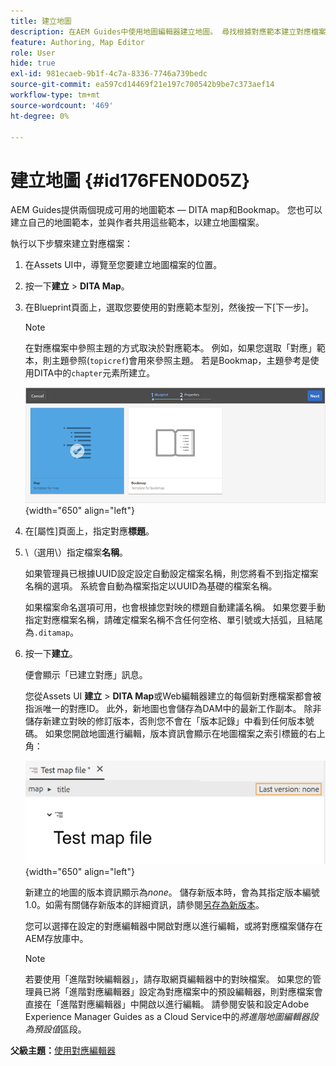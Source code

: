 ```yaml
---
title: 建立地圖
description: 在AEM Guides中使用地圖編輯器建立地圖。 尋找根據對應範本建立對應檔案的步驟。
feature: Authoring, Map Editor
role: User
hide: true
exl-id: 981ecaeb-9b1f-4c7a-8336-7746a739bedc
source-git-commit: ea597cd14469f21e197c700542b9be7c373aef14
workflow-type: tm+mt
source-wordcount: '469'
ht-degree: 0%

---
```


# 建立地圖 {#id176FEN0D05Z}

AEM Guides提供兩個現成可用的地圖範本 — DITA map和Bookmap。 您也可以建立自己的地圖範本，並與作者共用這些範本，以建立地圖檔案。

執行以下步驟來建立對應檔案：

1. 在Assets UI中，導覽至您要建立地圖檔案的位置。

1. 按一下&#x200B;**建立** \> **DITA Map**。

1. 在Blueprint頁面上，選取您要使用的對應範本型別，然後按一下[下一步]&#x200B;**&#x200B;**。

   >[!NOTE]
   >
   > 在對應檔案中參照主題的方式取決於對應範本。 例如，如果您選取「對應」範本，則主題參照\(`topicref`\)會用來參照主題。 若是Bookmap，主題參考是使用DITA中的`chapter`元素所建立。

   ![](images/map-template.png){width="650" align="left"}

1. 在[屬性]頁面上，指定對應&#x200B;**標題**。

1. \（選用\）指定檔案&#x200B;**名稱**。

   如果管理員已根據UUID設定設定自動設定檔案名稱，則您將看不到指定檔案名稱的選項。 系統會自動為檔案指定以UUID為基礎的檔案名稱。

   如果檔案命名選項可用，也會根據您對映的標題自動建議名稱。 如果您要手動指定對應檔案名稱，請確定檔案名稱不含任何空格、單引號或大括弧，且結尾為`.ditamap`。

1. 按一下&#x200B;**建立**。

   便會顯示「已建立對應」訊息。

   您從Assets UI **建立** \> **DITA Map**&#x200B;或Web編輯器建立的每個新對應檔案都會被指派唯一的對應ID。 此外，新地圖也會儲存為DAM中的最新工作副本。 除非儲存新建立對映的修訂版本，否則您不會在「版本記錄」中看到任何版本號碼。 如果您開啟地圖進行編輯，版本資訊會顯示在地圖檔案之索引標籤的右上角：

   ![](images/first-version-map-none.png){width="650" align="left"}

   新建立的地圖的版本資訊顯示為&#x200B;*none*。 儲存新版本時，會為其指定版本編號1.0。如需有關儲存新版本的詳細資訊，請參閱[另存為新版本](web-editor-features.md#save-as-new-version-id209ME400GXA)。

   您可以選擇在設定的對應編輯器中開啟對應以進行編輯，或將對應檔案儲存在AEM存放庫中。

   >[!NOTE]
   >
   > 若要使用「進階對映編輯器」，請存取網頁編輯器中的對映檔案。 如果您的管理員已將「進階對應編輯器」設定為對應檔案中的預設編輯器，則對應檔案會直接在「進階對應編輯器」中開啟以進行編輯。 請參閱安裝和設定Adobe Experience Manager Guides as a Cloud Service中的&#x200B;*將進階地圖編輯器設為預設值*&#x200B;區段。


**父級主題：**&#x200B;[&#x200B;使用對應編輯器](map-editor.md)
